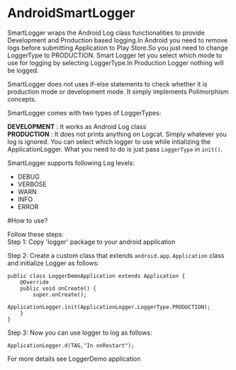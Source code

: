 # AndroidSmartLogger
SmartLogger wraps the Android Log class functionalities to provide Development and Production based logging.In Android you need to remove logs before submitting Application to Play Store.So you just need to change LoggerType to PRODUCTION. Smart Logger let you select which mode to use for logging by selecting LoggerType.In Production Logger nothing will be logged.<br/>

SmartLogger does not uses if-else statements to check whether it is production mode or development mode. It simply implements Polimorphism concepts.   

SmartLogger comes with two types of LoggerTypes:

<b>DEVELOPMENT</b> : It works as Android Log class <br/>
<b>PRODUCTION</b> : It does not prints anything on Logcat. Simply whatever you log is ignored.
You can select which logger to use while intializing the ApplicationLogger. What you need to do is just pass ```LoggerType``` in ```init()```.

SmartLogger supports following Log levels:
<ul>
<li>DEBUG</li>
<li>VERBOSE</li>
<li>WARN</li>
<li>INFO</li>
<li>ERROR</li>
</ul>
#How to use?

Follow these steps:<br/>
Step 1: Copy 'logger' package to your android application

Step 2: Create a custom class that extends ```android.app.Application``` class and initialize Logger as follows:
```
public class LoggerDemoApplication extends Application {
    @Override
    public void onCreate() {
        super.onCreate();
        ApplicationLogger.init(ApplicationLogger.LoggerType.PRODUCTION);
    }
}
```
Step 3: Now you can use logger to log as follows:
```
ApplicationLogger.d(TAG,"In onRestart");
```

For more details see LoggerDemo application 
